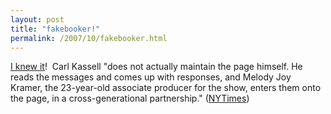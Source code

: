 ```yaml
---
layout: post
title: "fakebooker!"
permalink: /2007/10/fakebooker.html
---
```


[I knew it](http://sippey.typepad.com/unfiltered/2007/07/carl-kasell-is-.html)!  Carl Kassell "does not actually maintain the page himself. He reads the messages and comes up with responses, and Melody Joy Kramer, the 23-year-old associate producer for the show, enters them onto the page, in a cross-generational partnership." ([NYTimes](http://www.nytimes.com/2007/10/14/fashion/14facebook.html?_r=1&oref=slogin))
